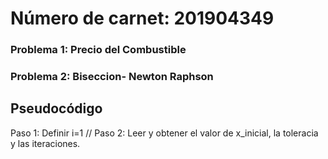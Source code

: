 # Número de carnet: 201904349
### Problema 1: Precio del Combustible
### Problema 2: Biseccion- Newton Raphson
## Pseudocódigo 
Paso 1: Definir i=1 //
Paso 2: Leer y obtener el valor de x_inicial, la toleracia y las iteraciones.

